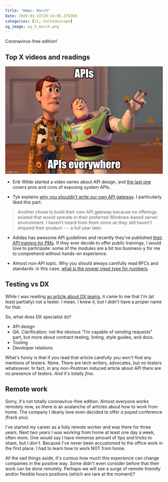 ```yaml
---
Title: "Hmms: March"
Date: 2020-03-31T20:24:05.379368
categories: [it, kaleidoscope]
og_image: og_h_march.png
---
```


Coronavirus-free edition!

## Top X videos and readings

![Meme: APIs, APIs everywhere](apis_meme.jpg)

- Erik Wilde started a video series about API design, 
and [the last one](https://www.youtube.com/watch?v=qc_DF01qgZg) covers pros and cons of exposing system APIs.

- Tyk explains [why you shouldn't write our own API gateway](https://tyk.io/considerations-before-building-your-own-api-gateway/).
I particularly liked this part:
> Another chose to build their own API gateway because no offerings existed that would operate in their 
> preferred Windows-based server environment. 
> I haven’t heard from them since as they still haven’t shipped their product --- a full year later.

- Adidas has awesome API guidelines and recently they've published [their API training for PMs](https://github.com/adidas/api-pm-training).
If they ever decide to offer public trainings, I would love to participate: some of the modules are a bit too
business-y for me to comprehend without hands-on experience.

- Almost non-API topic. Why you should always carefully read RFCs and standards: in this case,
[what is the proper input type for numbers](https://technology.blog.gov.uk/2020/02/24/why-the-gov-uk-design-system-team-changed-the-input-type-for-numbers/).


## Testing vs DX
While I was reading [an article about DX teams](https://nordicapis.com/why-your-api-needs-a-dedicated-developer-experience-team/),
it came to me that I'm (at least partially) not a tester. I mean, I knew it, but I didn't have a proper name for that.

So, what does DX specialist do?

- API design 
- QA. Clarification: not the obvious "I'm capable of sending requests" part, but more about contract testing, linting, 
style guides, and docs.
- Tooling
- Developer relations

What's funny is that if you read that article carefully you won't find any mentions of testers.
None. There are tech writers, advocates, but no testers whatsoever. In fact, in any non-Postman induced article about API
there are no presence of testers. _And it's totally fine._

## Remote work

Sorry, it's not totally coronavirus-free edition. Almost everyone works remotely now, so there is an avalanche of 
articles about how to work from home. The company I dearly love even decided to offer _a payed_ conference (frack you).

I've started my career as a fully remote worker and was there for three years. Next two years I was working from home
at least one day a week, often more. One would say I have immense amount of tips and tricks to share, but _I don't_. 
Because I've never been accustomed to the office work in the first place. I had to learn how to work NOT from home.

All the sad things aside, it's curious how much this experience can change companies in the positive way. 
Some didn't even consider before that their work can be done remotely. Perhaps we will see a surge of remote-friendly 
and/or flexible hours positions (which are rare at the moment)?
